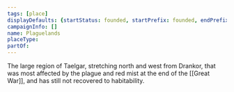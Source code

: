 ```yaml
---
tags: [place]
displayDefaults: {startStatus: founded, startPrefix: founded, endPrefix: destroyed, endStatus: destroyed}
campaignInfo: []
name: Plaguelands
placeType:
partOf:
---
```


The large region of Taelgar, stretching north and west from Drankor, that was most affected by the plague and red mist at the end of the [[Great War]], and has still not recovered to habitability. 

